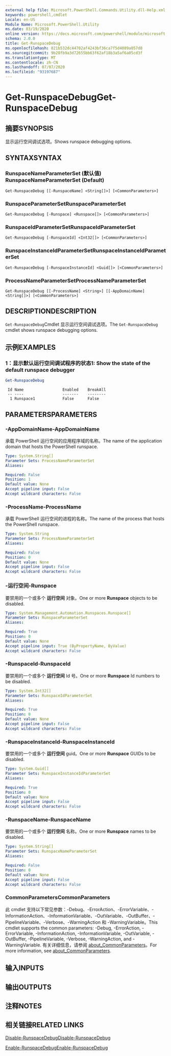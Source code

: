 ```yaml
---
external help file: Microsoft.PowerShell.Commands.Utility.dll-Help.xml
keywords: powershell,cmdlet
Locale: en-US
Module Name: Microsoft.PowerShell.Utility
ms.date: 03/19/2020
online version: https://docs.microsoft.com/powershell/module/microsoft.powershell.utility/get-runspacedebug?view=powershell-7.1&WT.mc_id=ps-gethelp
schema: 2.0.0
title: Get-RunspaceDebug
ms.openlocfilehash: 821b532dc44702af4243bf36ca7f5d4089a057d8
ms.sourcegitcommit: 9b28fb9a3d72655bb63f62af18b3a5af6a05cd3f
ms.translationtype: MT
ms.contentlocale: zh-CN
ms.lasthandoff: 07/07/2020
ms.locfileid: "93197687"
---
```

# <span data-ttu-id="7c790-103">Get-RunspaceDebug</span><span class="sxs-lookup"><span data-stu-id="7c790-103">Get-RunspaceDebug</span></span>

## <span data-ttu-id="7c790-104">摘要</span><span class="sxs-lookup"><span data-stu-id="7c790-104">SYNOPSIS</span></span>
<span data-ttu-id="7c790-105">显示运行空间调试选项。</span><span class="sxs-lookup"><span data-stu-id="7c790-105">Shows runspace debugging options.</span></span>

## <span data-ttu-id="7c790-106">SYNTAX</span><span class="sxs-lookup"><span data-stu-id="7c790-106">SYNTAX</span></span>

### <span data-ttu-id="7c790-107">RunspaceNameParameterSet (默认值) </span><span class="sxs-lookup"><span data-stu-id="7c790-107">RunspaceNameParameterSet (Default)</span></span>

```
Get-RunspaceDebug [[-RunspaceName] <String[]>] [<CommonParameters>]
```

### <span data-ttu-id="7c790-108">RunspaceParameterSet</span><span class="sxs-lookup"><span data-stu-id="7c790-108">RunspaceParameterSet</span></span>

```
Get-RunspaceDebug [-Runspace] <Runspace[]> [<CommonParameters>]
```

### <span data-ttu-id="7c790-109">RunspaceIdParameterSet</span><span class="sxs-lookup"><span data-stu-id="7c790-109">RunspaceIdParameterSet</span></span>

```
Get-RunspaceDebug [-RunspaceId] <Int32[]> [<CommonParameters>]
```

### <span data-ttu-id="7c790-110">RunspaceInstanceIdParameterSet</span><span class="sxs-lookup"><span data-stu-id="7c790-110">RunspaceInstanceIdParameterSet</span></span>

```
Get-RunspaceDebug [-RunspaceInstanceId] <Guid[]> [<CommonParameters>]
```

### <span data-ttu-id="7c790-111">ProcessNameParameterSet</span><span class="sxs-lookup"><span data-stu-id="7c790-111">ProcessNameParameterSet</span></span>

```
Get-RunspaceDebug [[-ProcessName] <String>] [[-AppDomainName] <String[]>] [<CommonParameters>]
```

## <span data-ttu-id="7c790-112">DESCRIPTION</span><span class="sxs-lookup"><span data-stu-id="7c790-112">DESCRIPTION</span></span>

<span data-ttu-id="7c790-113">`Get-RunspaceDebug`Cmdlet 显示运行空间调试选项。</span><span class="sxs-lookup"><span data-stu-id="7c790-113">The `Get-RunspaceDebug` cmdlet shows runspace debugging options.</span></span>

## <span data-ttu-id="7c790-114">示例</span><span class="sxs-lookup"><span data-stu-id="7c790-114">EXAMPLES</span></span>

### <span data-ttu-id="7c790-115">1：显示默认运行空间调试程序的状态</span><span class="sxs-lookup"><span data-stu-id="7c790-115">1: Show the state of the default runspace debugger</span></span>

```powershell
Get-RunspaceDebug
```

```Output
 Id Name                 Enabled    BreakAll
 -- ----                 -------    --------
  1 Runspace1            False      False
```

## <span data-ttu-id="7c790-116">PARAMETERS</span><span class="sxs-lookup"><span data-stu-id="7c790-116">PARAMETERS</span></span>

### <span data-ttu-id="7c790-117">-AppDomainName</span><span class="sxs-lookup"><span data-stu-id="7c790-117">-AppDomainName</span></span>

<span data-ttu-id="7c790-118">承载 PowerShell 运行空间的应用程序域的名称。</span><span class="sxs-lookup"><span data-stu-id="7c790-118">The name of the application domain that hosts the PowerShell runspace.</span></span>

```yaml
Type: System.String[]
Parameter Sets: ProcessNameParameterSet
Aliases:

Required: False
Position: 1
Default value: None
Accept pipeline input: False
Accept wildcard characters: False
```

### <span data-ttu-id="7c790-119">-ProcessName</span><span class="sxs-lookup"><span data-stu-id="7c790-119">-ProcessName</span></span>

<span data-ttu-id="7c790-120">承载 PowerShell 运行空间的进程的名称。</span><span class="sxs-lookup"><span data-stu-id="7c790-120">The name of the process that hosts the PowerShell runspace.</span></span>

```yaml
Type: System.String
Parameter Sets: ProcessNameParameterSet
Aliases:

Required: False
Position: 0
Default value: None
Accept pipeline input: False
Accept wildcard characters: False
```

### <span data-ttu-id="7c790-121">-运行空间</span><span class="sxs-lookup"><span data-stu-id="7c790-121">-Runspace</span></span>

<span data-ttu-id="7c790-122">要禁用的一个或多个 **运行空间** 对象。</span><span class="sxs-lookup"><span data-stu-id="7c790-122">One or more **Runspace** objects to be disabled.</span></span>

```yaml
Type: System.Management.Automation.Runspaces.Runspace[]
Parameter Sets: RunspaceParameterSet
Aliases:

Required: True
Position: 0
Default value: None
Accept pipeline input: True (ByPropertyName, ByValue)
Accept wildcard characters: False
```

### <span data-ttu-id="7c790-123">-RunspaceId</span><span class="sxs-lookup"><span data-stu-id="7c790-123">-RunspaceId</span></span>

<span data-ttu-id="7c790-124">要禁用的一个或多个 **运行空间** Id 号。</span><span class="sxs-lookup"><span data-stu-id="7c790-124">One or more **Runspace** Id numbers to be disabled.</span></span>

```yaml
Type: System.Int32[]
Parameter Sets: RunspaceIdParameterSet
Aliases:

Required: True
Position: 0
Default value: None
Accept pipeline input: False
Accept wildcard characters: False
```

### <span data-ttu-id="7c790-125">-RunspaceInstanceId</span><span class="sxs-lookup"><span data-stu-id="7c790-125">-RunspaceInstanceId</span></span>

<span data-ttu-id="7c790-126">要禁用的一个或多个 **运行空间** guid。</span><span class="sxs-lookup"><span data-stu-id="7c790-126">One or more **Runspace** GUIDs to be disabled.</span></span>

```yaml
Type: System.Guid[]
Parameter Sets: RunspaceInstanceIdParameterSet
Aliases:

Required: True
Position: 0
Default value: None
Accept pipeline input: False
Accept wildcard characters: False
```

### <span data-ttu-id="7c790-127">-RunspaceName</span><span class="sxs-lookup"><span data-stu-id="7c790-127">-RunspaceName</span></span>

<span data-ttu-id="7c790-128">要禁用的一个或多个 **运行空间** 名称。</span><span class="sxs-lookup"><span data-stu-id="7c790-128">One or more **Runspace** names to be disabled.</span></span>

```yaml
Type: System.String[]
Parameter Sets: RunspaceNameParameterSet
Aliases:

Required: False
Position: 0
Default value: None
Accept pipeline input: False
Accept wildcard characters: False
```

### <span data-ttu-id="7c790-129">CommonParameters</span><span class="sxs-lookup"><span data-stu-id="7c790-129">CommonParameters</span></span>

<span data-ttu-id="7c790-130">此 cmdlet 支持以下常见参数：-Debug、-ErrorAction、-ErrorVariable、-InformationAction、-InformationVariable、-OutVariable、-OutBuffer、-PipelineVariable、-Verbose、-WarningAction 和 -WarningVariable。</span><span class="sxs-lookup"><span data-stu-id="7c790-130">This cmdlet supports the common parameters: -Debug, -ErrorAction, -ErrorVariable, -InformationAction, -InformationVariable, -OutVariable, -OutBuffer, -PipelineVariable, -Verbose, -WarningAction, and -WarningVariable.</span></span> <span data-ttu-id="7c790-131">有关详细信息，请参阅 [about_CommonParameters](https://go.microsoft.com/fwlink/?LinkID=113216)。</span><span class="sxs-lookup"><span data-stu-id="7c790-131">For more information, see [about_CommonParameters](https://go.microsoft.com/fwlink/?LinkID=113216).</span></span>

## <span data-ttu-id="7c790-132">输入</span><span class="sxs-lookup"><span data-stu-id="7c790-132">INPUTS</span></span>

## <span data-ttu-id="7c790-133">输出</span><span class="sxs-lookup"><span data-stu-id="7c790-133">OUTPUTS</span></span>

## <span data-ttu-id="7c790-134">注释</span><span class="sxs-lookup"><span data-stu-id="7c790-134">NOTES</span></span>

## <span data-ttu-id="7c790-135">相关链接</span><span class="sxs-lookup"><span data-stu-id="7c790-135">RELATED LINKS</span></span>

[<span data-ttu-id="7c790-136">Disable-RunspaceDebug</span><span class="sxs-lookup"><span data-stu-id="7c790-136">Disable-RunspaceDebug</span></span>](Disable-RunspaceDebug.md)

[<span data-ttu-id="7c790-137">Enable-RunspaceDebug</span><span class="sxs-lookup"><span data-stu-id="7c790-137">Enable-RunspaceDebug</span></span>](Enable-RunspaceDebug.md)

